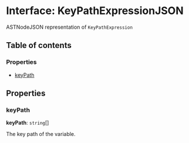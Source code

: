 # Interface: KeyPathExpressionJSON

ASTNodeJSON representation of `KeyPathExpression`

## Table of contents

### Properties

* [keyPath](/auto-docs/variable-plugin/interfaces/KeyPathExpressionJSON.md#keypath)

## Properties

### keyPath

**keyPath**: `string`\[]

The key path of the variable.
